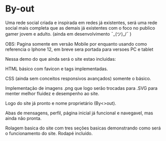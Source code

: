 # By-out
Uma rede social criada e inspirada em redes já existentes,  será uma rede social mais completa que as demais já existentes com o foco no publico gamer jovem e adulto. (ainda em desenvolvimento ¯\_(ツ)_/¯  )

OBS: Pagina somente em versão Mobile por enquanto usando como referencia o Iphone 12, em breve sera portada para versoes PC e tablet

Nessa demo do que ainda será o site estao incluidas:

HTML básico com favicon e tags implementadas.

CSS (ainda sem conceitos responsivos avançados) somente o básico.

Implementação de imagens .png que logo serão trocadas para .SVG para menter melhor fluidez e desempenho ao site.

Logo do site já pronto e nome proprietário (By<>out).

Abas de mensagens, perfil, página inicial já funcional e navegavel, mas ainda não pronta.

Rolagem basica do site com tres seções basicas demonstrando como será o funcionamento do site.
Rodapé incluído.
